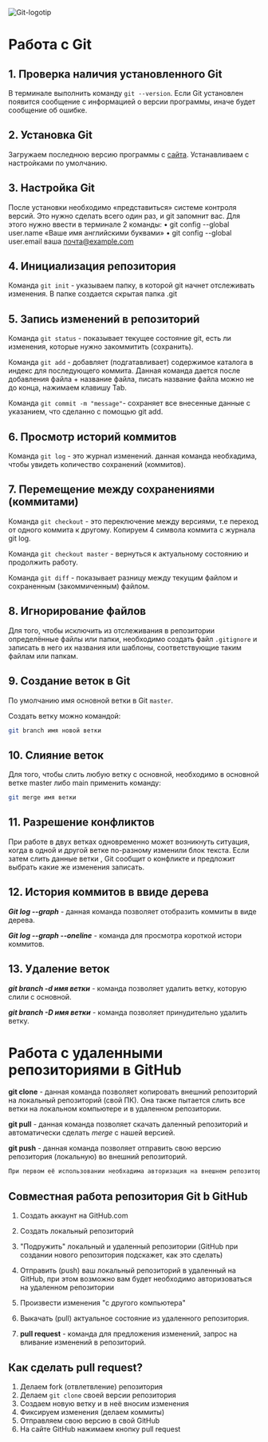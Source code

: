 ![Git-logotip](Git-logotip.png)
# Работа с Git

## 1. Проверка наличия установленного Git

В терминале выполнить команду `git --version`. Если Git установлен появится сообщение с информацией о версии программы, иначе будет сообщение об ошибке.

## 2. Установка Git
Загружаем последнюю версию программы с [сайта](https://git-scm.com/downloads). Устанавливаем с настройками по умолчанию.

## 3. Настройка Git
После установки необходимо «представиться» системе контроля версий. Это нужно сделать всего один раз, и git запомнит вас. Для этого нужно ввести в терминале 2 команды:
• git config --global user.name «Ваше имя английскими буквами»
• git config --global user.email ваша почта@example.com

## 4. Инициализация репозитория
Команда `git init` - указываем папку, в которой git начнет отслеживать изменения. В папке создается скрытая папка .git

## 5. Запись изменений в репозиторий

Команда `git status` - показывает текущее состояние git, есть ли изменения, которые нужно закоммитить (сохранить).

Команда `git add` - добавляет (подгатавливает) содержимое каталога в индекс для последующего коммита. Данная команда дается после добавления файла + название файла, писать название файла можно не до конца, нажимаем клавишу Tab.

Команда `git commit -m "message"`- сохраняет все внесенные данные с указанием, что сделанно с помощью git add.

## 6. Просмотр историй коммитов
Команда `git log` - это журнал изменений. данная команда необхадима, чтобы увидеть количество сохранений (коммитов).

## 7. Перемещение между сохранениями (коммитами)
Команда `git checkout` - это переключение между версиями, т.е переход от одного коммита к другому. Копируем 4 символа коммита с журнала git log.

Команда `git checkout master` - вернуться к актуальному состоянию и продолжить работу.

Команда `git diff` - показывает разницу между текущим файлом и сохраненным (закоммиченным) файлом.

## 8. Игнорирование файлов
Для того, чтобы исключить из отслеживания в репозитории определённые файлы или папки, необходимо создать файл `.gitignore` и записать в него их названия или шаблоны, соответствующие таким файлам или папкам.

## 9. Создание веток в Git
По умолчанию имя основной ветки в Git `master`.

Создать ветку можно командой:
```bash
git branch имя новой ветки
```
## 10. Слияние веток
Для того, чтобы слить любую ветку с основной, необходимо в основной ветке master либо main применить команду:
```bash
git merge имя ветки
```

## 11. Разрешение конфликтов
При работе в двух ветках одновременно может возникнуть ситуация, когда в одной и другой ветке по-разному изменили блок текста. Если затем слить данные ветки , Git сообщит о конфликте и предложит выбрать какие же изменения записать.

## 12. История коммитов в ввиде дерева

***Git log --graph*** - данная команда позволяет отобразить коммиты в виде дерева.

***Git log --graph --oneline*** - команда для просмотра короткой истори коммитов.

## 13. Удаление веток

***git branch -d имя ветки*** - команда позволяет удалить ветку, которую слили с основной.

***git branch -D имя ветки*** - команда позволяет принудительно удалить ветку.

# Работа с удаленными репозиториями в GitHub

**git clone** - данная команда позволяет копировать внешний репозиторий на локальный репозиторий (свой ПК). Она также пытается слить все ветки на локальном компьютере и в удаленном репозитории.

**git pull** - данная команда позволяет скачать даленный репозиторий и автоматически сделать *merge* с нашей версией.

**git push** - данная команда позволяет отправить свою версию репозитория (локальную) во внешний репозиторий.

~~~bash
При первом её использовании необхадима авторизация на внешнем репозитории.
~~~

## Совместная работа репозитория Git b GitHub

1. Создать аккаунт на GitHub.com 
2. Создать локальный репозиторий
3. "Подружить" локальный и удаленный репозитории (GitHub при создании нового репозитория подскажет, как это сделать)
4. Отправить (push) ваш локальный репозиторий в удаленный на GitHub, при этом возможно вам будет необходимо авторизоваться на удаленном репозитории
5. Произвести изменения "с другого компьютера"
6. Выкачать (pull) актуальное состояние из удаленного репозитория.

7. **pull request** - команда для предложения изменений, запрос на вливание изменений в репозиторий.

## Как сделать pull request?

1. Делаем fork (отвлетвление) репозитория
2. Делаем `git clone` своей версии репозитория
3. Создаем новую ветку и в неё вносим изменения
4. Фиксируем изменения (делаем коммиты)
5. Отправляем свою версию в свой GitHub
6. На сайте GitHub нажимаем кнопку pull request 
